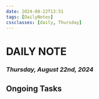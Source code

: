 ```yaml
---
date: 2024-08-22T13:51
tags: [DailyNotes]
cssclasses: [daily, Thursday]
---
```

# DAILY NOTE
### *Thursday, August 22nd, 2024*

## Ongoing Tasks
